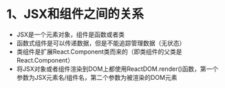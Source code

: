# 1、JSX和组件之间的关系

- JSX是一个元素对象，组件是函数或者类
- 函数式组件是可以传递数据，但是不能追踪管理数据（无状态）
- 类组件是扩展React.Component类而来的（即类组件的父类是React.Component）
- 将JSX对象或者组件渲染到DOM上都使用ReactDOM.render()函数，第一个参数为JSX元素名/组件名，第二个参数为被渲染的DOM元素